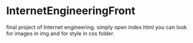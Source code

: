 # InternetEngineeringFront
final project of Internet engineering.
simply open index.html
you can look for images in img and for style in css folder.
